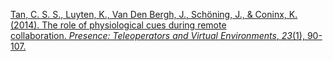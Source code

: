 
[Tan, C. S. S., Luyten, K., Van Den Bergh, J., Schöning, J., & Coninx, K. (2014). The role of physiological cues during remote collaboration. _Presence: Teleoperators and Virtual Environments_, _23_(1), 90-107.](https://drive.google.com/file/d/16IuuOmUgU2WTEeZ1ll1sz1IsDNwExeiG/view)